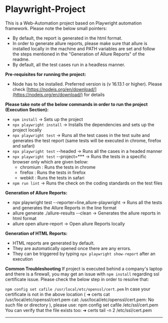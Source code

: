 # Playwright-Project

This is a Web-Automation project based on Playwright automation framework. Please note the below small pointers:
- By default, the report is generated in the html format.
- In order to generate allure reports, please make sure that allure is installed locally in the machine and PATH variables are set and follow the steps mentioned in the "Generation of Allure Reports" of the readme. 
- By default, all the test cases run in a headless manner.

**Pre-requisites for running the project:**
- Node has to be installed. Preferred version is (v 16.13.1 or higher). Please check [https://nodejs.org/en/download/](https://nodejs.org/en/download/) for details

**Please take note of the below commands in order to run the project (Execution Section):**
- `npm install` -> Sets up the project
- `npx playwright install` -> Installs the dependencies and sets up the project locally
- `npx playwright test` -> Runs all the test cases in the test suite and generates the test report (same tests will be executed in chrome, firefox and safari)
- `npx playwright test` --headed -> Runs all the cases in a headed manner
- `npx playwright test` --project=***  -> Runs the tests in a specific browser only which are given below:
    - chromium : Runs the tests in chrome
    - firefox : Runs the tests in firefox
    - webkit : Runs the tests in safari
- `npm run lint` -> Runs the check on the coding standards on the test files

**Generation of Allure Reports:**
- npx playwright test --reporter=line,allure-playwright -> Runs all the tests and generates the Allure Reports in the line format
- allure generate ./allure-results --clean -> Generates the allure reports in html format
- allure open allure-report -> Open allure Reports locally

**Generation of HTML Reports:**
- HTML reports are generated by default.
- They are automatically opened once there are any errors. 
- They can be triggered by typing `npx playwright show-report` after an execution

**Common Troubleshooting**
If project is executed behind a company's laptop and there is a firewall, you may get an issue with `npm install` regarding ssl certificate issue. Please check the below step in order to resolve that:

`npm config set cafile /usr/local/etc/openssl/cert.pem`
In case your certificate is not in the above location (
➜  certs cat /usr/local/etc/openssl/cert.pem
cat: /usr/local/etc/openssl/cert.pem: No such file or directory
), please use: npm config set cafile  /etc/ssl/cert.pem
You can verify that the file exists too:
➜  certs tail -n 2  /etc/ssl/cert.pem
***